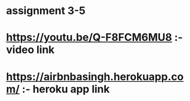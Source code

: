 ﻿# assignment 3-5
# https://youtu.be/Q-F8FCM6MU8 :- video link
# https://airbnbasingh.herokuapp.com/ :- heroku app link


